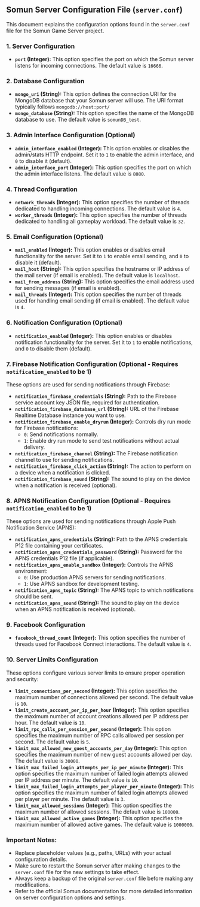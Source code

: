 ## Somun Server Configuration File (`server.conf`)

This document explains the configuration options found in the `server.conf` file for the Somun Game Server project.

### 1. Server Configuration

* **`port` (Integer):** This option specifies the port on which the Somun server listens for incoming connections. The default value is `16666`.

### 2. Database Configuration

* **`mongo_uri` (String):** This option defines the connection URI for the MongoDB database that your Somun server will use. The URI format typically follows `mongodb://host:port/`
* **`mongo_database` (String):** This option specifies the name of the MongoDB database to use. The default value is `somunDB_test`.

### 3. Admin Interface Configuration (Optional)

* **`admin_interface_enabled` (Integer):** This option enables or disables the admin/stats HTTP endpoint. Set it to `1` to enable the admin interface, and `0` to disable it (default).
* **`admin_interface_port` (Integer):** This option specifies the port on which the admin interface listens. The default value is `8080`.

### 4. Thread Configuration

* **`network_threads` (Integer):** This option specifies the number of threads dedicated to handling incoming connections. The default value is `4`.
* **`worker_threads` (Integer):** This option specifies the number of threads dedicated to handling all gameplay workload. The default value is `32`.

### 5. Email Configuration (Optional)

* **`mail_enabled` (Integer):** This option enables or disables email functionality for the server. Set it to `1` to enable email sending, and `0` to disable it (default).
* **`mail_host` (String):** This option specifies the hostname or IP address of the mail server (if email is enabled). The default value is `localhost`.
* **`mail_from_address` (String):** This option specifies the email address used for sending messages (if email is enabled).
* **`mail_threads` (Integer):** This option specifies the number of threads used for handling email sending (if email is enabled). The default value is `4`.

### 6. Notification Configuration (Optional)

* **`notification_enabled` (Integer):** This option enables or disables notification functionality for the server. Set it to `1` to enable notifications, and `0` to disable them (default).

### 7. Firebase Notification Configuration (Optional - Requires `notification_enabled` to be 1)

These options are used for sending notifications through Firebase:

* **`notification_firebase_credentials` (String):** Path to the Firebase service account key JSON file, required for authentication.
* **`notification_firebase_database_url` (String):** URL of the Firebase Realtime Database instance you want to use.
* **`notification_firebase_enable_dryrun` (Integer):** Controls dry run mode for Firebase notifications:
    * `0`: Send notifications normally.
    * `1`: Enable dry run mode to send test notifications without actual delivery.
* **`notification_firebase_channel` (String):** The Firebase notification channel to use for sending notifications.
* **`notification_firebase_click_action` (String):** The action to perform on a device when a notification is clicked.
* **`notification_firebase_sound` (String):** The sound to play on the device when a notification is received (optional).

### 8. APNS Notification Configuration (Optional - Requires `notification_enabled` to be 1)

These options are used for sending notifications through Apple Push Notification Service (APNS):

* **`notification_apns_credentials` (String):** Path to the APNS credentials P12 file containing your certificates.
* **`notification_apns_credentials_password` (String):** Password for the APNS credentials P12 file (if applicable).
* **`notification_apns_enable_sandbox` (Integer):** Controls the APNS environment:
    * `0`: Use production APNS servers for sending notifications.
    * `1`: Use APNS sandbox for development testing.
* **`notification_apns_topic` (String):** The APNS topic to which notifications should be sent.
* **`notification_apns_sound` (String):** The sound to play on the device when an APNS notification is received (optional).

### 9. Facebook Configuration

* **`facebook_thread_count` (Integer):** This option specifies the number of threads used for Facebook Connect interactions. The default value is `4`.

### 10. Server Limits Configuration

These options configure various server limits to ensure proper operation and security:

* **`limit_connections_per_second` (Integer):** This option specifies the maximum number of connections allowed per second. The default value is `10`.
* **`limit_create_account_per_ip_per_hour` (Integer):** This option specifies the maximum number of account creations allowed per IP address per hour. The default value is `10`.
* **`limit_rpc_calls_per_session_per_second` (Integer):** This option specifies the maximum number of RPC calls allowed per session per second. The default value is `5`.
* **`limit_max_allowed_new_guest_accounts_per_day` (Integer):** This option specifies the maximum number of new guest accounts allowed per day. The default value is `30000`.
* **`limit_max_failed_login_attempts_per_ip_per_minute` (Integer):** This option specifies the maximum number of failed login attempts allowed per IP address per minute. The default value is `10`.
* **`limit_max_failed_login_attempts_per_player_per_minute` (Integer):** This option specifies the maximum number of failed login attempts allowed per player per minute. The default value is `3`.
* **`limit_max_allowed_sessions` (Integer):** This option specifies the maximum number of allowed sessions. The default value is `100000`.
* **`limit_max_allowed_active_games` (Integer):** This option specifies the maximum number of allowed active games. The default value is `1000000`.

### Important Notes:

* Replace placeholder values (e.g., paths, URLs) with your actual configuration details.
* Make sure to restart the Somun server after making changes to the `server.conf` file for the new settings to take effect.
* Always keep a backup of the original `server.conf` file before making any modifications.
* Refer to the official Somun documentation for more detailed information on server configuration options and settings.
